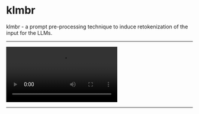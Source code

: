 # klmbr

klmbr - a prompt pre-processing technique to induce retokenization of the input for the LLMs.

---

![Demo](demos/klmbr-webui-l3.1:8b.mp4)

---
